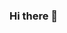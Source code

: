 ### Hi there 👋

<!--
**Tejeet/Tejeet** is a ✨ _special_ ✨ repository because its `README.md` (this file) appears on your GitHub profile.

Here are some ideas to get you started:

- 🔭 I’m currently working on Python Gerber Extracter ...
- 🌱 I’m currently learning Docker...
- 💬 Ask me about Embedded Stuffs, IoT, Arduinos, ESP Controllers ...
- 📫 How to reach me: https://twitter.com/TejeetM 
-->
